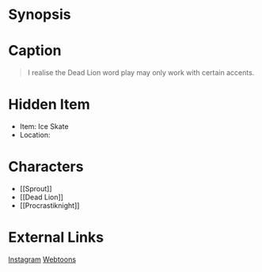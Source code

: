 # Synopsis


# Caption
> I realise the Dead Lion word play may only work with certain accents.

# Hidden Item
* Item: Ice Skate
* Location: <spoiler></spoiler>

# Characters
* [[Sprout]]
* [[Dead Lion]]
* [[Procrastiknight]]

# External Links
[Instagram](https://www.instagram.com/p/CDuKfj3DIZG/)
[Webtoons](https://www.webtoons.com/en/challenge/twistwood-tales/49-you-can-rely-on-me/viewer?title_no=344740&episode_no=54)